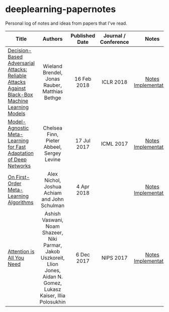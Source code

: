 # deeplearning-papernotes

Personal log of notes and ideas from papers that I've read.

| Title | Authors | Published Date | Journal / Conference | Notes |
|---|:---:|:---:|:---:|:---:|
| [Decision-Based Adversarial Attacks: Reliable Attacks Against Black-Box Machine Learning Models](https://arxiv.org/abs/1712.04248) | Wieland Brendel, Jonas Rauber, Matthias Bethge | 16 Feb 2018 | ICLR 2018 | [Notes](https://github.com/greentfrapp/deeplearning-papernotes/blob/master/notes/boundary-attack.md) [Implementation](https://github.com/greentfrapp/boundary-attack) |
| [Model-Agnostic Meta-Learning for Fast Adaptation of Deep Networks](https://arxiv.org/abs/1703.03400) | Chelsea Finn, Pieter Abbeel, Sergey Levine | 17 Jul 2017 | ICML 2017 | [Notes](https://github.com/greentfrapp/deeplearning-papernotes/blob/master/notes/maml.md) [Implementation](https://github.com/greentfrapp/maml-reptile) |
| [On First-Order Meta-Learning Algorithms](https://arxiv.org/abs/1803.02999) | Alex Nichol, Joshua Achiam and John Schulman | 4 Apr 2018 |  | [Notes](https://github.com/greentfrapp/deeplearning-papernotes/blob/master/notes/reptile.md) [Implementation](https://github.com/greentfrapp/maml-reptile) |
| [Attention is All You Need](https://arxiv.org/abs/1706.03762) | Ashish Vaswani, Noam Shazeer, Niki Parmar, Jakob Uszkoreit, Llion Jones, Aidan N. Gomez, Lukasz Kaiser, Illia Polosukhin | 6 Dec 2017 | NIPS 2017 | [Notes](https://github.com/greentfrapp/deeplearning-papernotes/blob/master/notes/transformer.md) [Implementation](https://github.com/greentfrapp/attention-primer) |